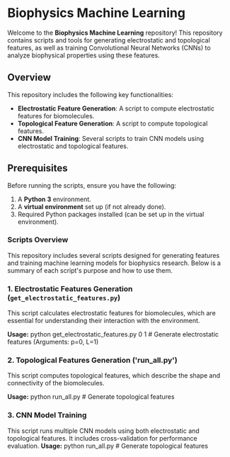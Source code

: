 
# Biophysics Machine Learning

Welcome to the **Biophysics Machine Learning** repository! This repository contains scripts and tools for generating electrostatic and topological features, as well as training Convolutional Neural Networks (CNNs) to analyze biophysical properties using these features.

## Overview

This repository includes the following key functionalities:
- **Electrostatic Feature Generation**: A script to compute electrostatic features for biomolecules.
- **Topological Feature Generation**: A script to compute topological features.
- **CNN Model Training**: Several scripts to train CNN models using electrostatic and topological features.

## Prerequisites

Before running the scripts, ensure you have the following:
1. A **Python 3** environment.
2. A **virtual environment** set up (if not already done).
3. Required Python packages installed (can be set up in the virtual environment).

### Scripts Overview

This repository includes several scripts designed for generating features and training machine learning models for biophysics research. Below is a summary of each script's purpose and how to use them.

### 1. **Electrostatic Features Generation (`get_electrostatic_features.py`)**

This script calculates electrostatic features for biomolecules, which are essential for understanding their interaction with the environment.

**Usage:**
python get_electrostatic_features.py 0 1  # Generate electrostatic features (Arguments: p=0, L=1)

### 2. **Topological Features Generation ('run_all.py')** 

This script computes topological features, which describe the shape and connectivity of the biomolecules.

**Usage:**
python run_all.py  # Generate topological features

### 3. **CNN Model Training** 

This script runs multiple CNN models using both electrostatic and topological features. It includes cross-validation for performance evaluation.
**Usage:**
python run_all.py  # Generate topological features
 


